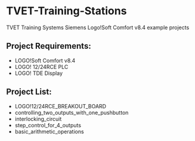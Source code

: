 # TVET-Training-Stations
TVET Training Systems Siemens Logo!Soft Comfort v8.4 example projects

## Project Requirements:
- LOGO!Soft Comfort v8.4
- LOGO! 12/24RCE PLC
- LOGO! TDE Display

## Project List:
- LOGO!12/24RCE_BREAKOUT_BOARD
- controlling_two_outputs_with_one_pushbutton
- interlocking_circuit
- step_control_for_4_outputs
- basic_arithmetic_operations
